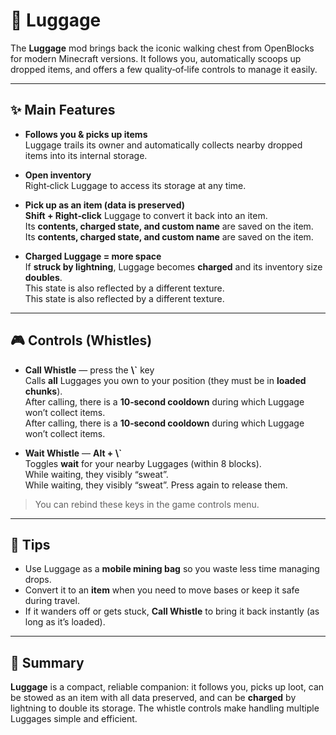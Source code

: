 # 🧳 Luggage

The **Luggage** mod brings back the iconic walking chest from OpenBlocks for modern Minecraft versions. It follows you, automatically scoops up dropped items, and offers a few quality‑of‑life controls to manage it easily.

---

## ✨ Main Features

- **Follows you & picks up items**\
  Luggage trails its owner and automatically collects nearby dropped items into its internal storage.

- **Open inventory**\
  Right‑click Luggage to access its storage at any time.

- **Pick up as an item (data is preserved)**\
  **Shift + Right‑click** Luggage to convert it back into an item.\
  Its **contents, charged state, and custom name** are saved on the item.\
  Its **contents, charged state, and custom name** are saved on the item.

- **Charged Luggage = more space**\
  If **struck by lightning**, Luggage becomes **charged** and its inventory size **doubles**.\
  This state is also reflected by a different texture.\
  This state is also reflected by a different texture.

---

## 🎮 Controls (Whistles)

- **Call Whistle** — press the **\\\`** key\
  Calls **all** Luggages you own to your position (they must be in **loaded chunks**).\
  After calling, there is a **10‑second cooldown** during which Luggage won’t collect items.\
  After calling, there is a **10‑second cooldown** during which Luggage won’t collect items.

- **Wait Whistle** — **Alt + \\\`**\
  Toggles **wait** for your nearby Luggages (within 8 blocks).\
  While waiting, they visibly “sweat”.\
  While waiting, they visibly “sweat”. Press again to release them.

> You can rebind these keys in the game controls menu.

---

## 🔧 Tips

- Use Luggage as a **mobile mining bag** so you waste less time managing drops.
- Convert it to an **item** when you need to move bases or keep it safe during travel.
- If it wanders off or gets stuck, **Call Whistle** to bring it back instantly (as long as it’s loaded).

---

## 📌 Summary

**Luggage** is a compact, reliable companion: it follows you, picks up loot, can be stowed as an item with all data preserved, and can be **charged** by lightning to double its storage. The whistle controls make handling multiple Luggages simple and efficient.
